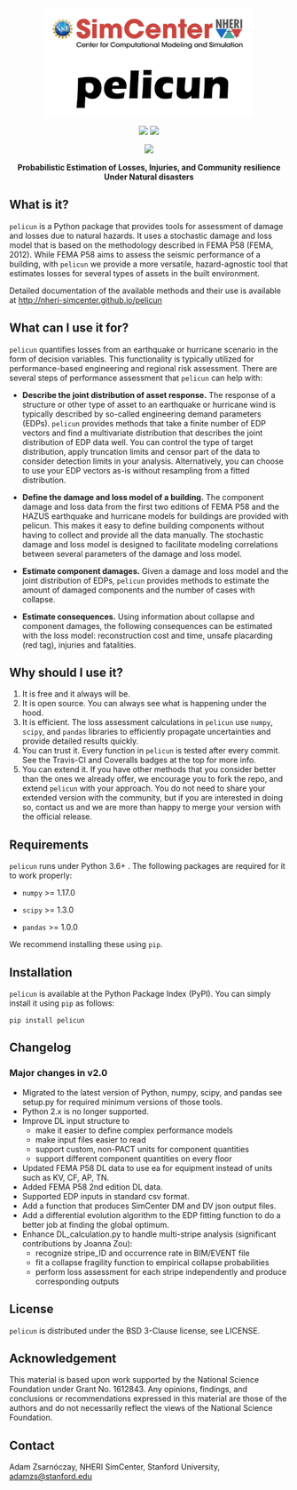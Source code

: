 <p align="center">
	<img src="https://raw.githubusercontent.com/zsarnoczay/pelicun/master/doc_src/common/figures/pelicun-Logo-white.png" 
		alt="pelicun" align="middle" height="200"/>
</p>

<p align="center">
	<a href="https://travis-ci.org/NHERI-SimCenter/pelicun", alt="TravisCI">
		<img src="https://travis-ci.org/NHERI-SimCenter/pelicun.svg?branch=master" /></a>
	<a href="https://coveralls.io/github/NHERI-SimCenter/pelicun?branch=master", alt="Coverage Status">
		<img src="https://coveralls.io/repos/github/NHERI-SimCenter/pelicun/badge.svg?branch=master" /></a>
</p>

<p align="center">
	<a href="https://doi.org/10.5281/zenodo.2558558", alt="DOI">
		<img src="https://zenodo.org/badge/DOI/10.5281/zenodo.2558558.svg" /></a>
</p>

<p align="center">
	<b>Probabilistic Estimation of Losses, Injuries, and Community resilience Under Natural disasters</b>
</p>

## What is it?

`pelicun` is a Python package that provides tools for assessment of damage and losses due to natural hazards. It uses a stochastic damage and loss model that is based on the methodology described in FEMA P58 (FEMA, 2012). While FEMA P58 aims to assess the seismic performance of a building, with `pelicun` we provide a more versatile, hazard-agnostic tool that estimates losses for several types of assets in the built environment.

Detailed documentation of the available methods and their use is available at http://nheri-simcenter.github.io/pelicun

## What can I use it for?

`pelicun` quantifies losses from an earthquake or hurricane scenario in the form of decision variables. This functionality is typically utilized for performance-based engineering and regional risk assessment. There are several steps of performance assessment that `pelicun` can help with:

- **Describe the joint distribution of asset response.** The response of a structure or other type of asset to an earthquake or hurricane wind is typically described by so-called engineering demand parameters (EDPs). `pelicun` provides methods that take a finite number of EDP vectors and find a multivariate distribution that describes the joint distribution of EDP data well. You can control the type of target distribution, apply truncation limits and censor part of the data to consider detection limits in your analysis. Alternatively, you can choose to use your EDP vectors as-is without resampling from a fitted distribution.

- **Define the damage and loss model of a building.** The component damage and loss data from the first two editions of FEMA P58 and the HAZUS earthquake and hurricane models for buildings are provided with pelicun. This makes it easy to define building components without having to collect and provide all the data manually. The stochastic damage and loss model is designed to facilitate modeling correlations between several parameters of the damage and loss model.

- **Estimate component damages.** Given a damage and loss model and the joint distribution of EDPs, `pelicun` provides methods to estimate the amount of damaged components and the number of cases with collapse.

- **Estimate consequences.** Using information about collapse and component damages, the following consequences can be estimated with the loss model: reconstruction cost and time, unsafe placarding (red tag), injuries and fatalities. 

## Why should I use it?

1. It is free and it always will be. 
2. It is open source. You can always see what is happening under the hood.
3. It is efficient. The loss assessment calculations in `pelicun` use `numpy`, `scipy`, and `pandas` libraries to efficiently propagate uncertainties and provide detailed results quickly.
4. You can trust it. Every function in `pelicun` is tested after every commit. See the Travis-CI and Coveralls badges at the top for more info. 
5. You can extend it. If you have other methods that you consider better than the ones we already offer, we encourage you to fork the repo, and extend `pelicun` with your approach. You do not need to share your extended version with the community, but if you are interested in doing so, contact us and we are more than happy to merge your version with the official release.

## Requirements

`pelicun` runs under Python 3.6+ . The following packages are required for it to work properly:

- `numpy` >= 1.17.0

- `scipy` >= 1.3.0

- `pandas` >= 1.0.0

We recommend installing these using `pip`.

## Installation

`pelicun` is available at the Python Package Index (PyPI). You can simply install it using `pip` as follows:

```
pip install pelicun
```

## Changelog

### Major changes in v2.0

* Migrated to the latest version of Python, numpy, scipy, and pandas see setup.py for required minimum versions of those tools.
* Python 2.x is no longer supported.
* Improve DL input structure to
    * make it easier to define complex performance models
    * make input files easier to read
    * support custom, non-PACT units for component quantities
    * support different component quantities on every floor
* Updated FEMA P58 DL data to use ea for equipment instead of units such as KV, CF, AP, TN.
* Added FEMA P58 2nd edition DL data.
* Supported EDP inputs in standard csv format.
* Add a function that produces SimCenter DM and DV json output files.
* Add a differential evolution algorithm to the EDP fitting function to do a better job at finding the global optimum.
* Enhance DL_calculation.py to handle multi-stripe analysis (significant contributions by Joanna Zou):
    * recognize stripe_ID and occurrence rate in BIM/EVENT file
    * fit a collapse fragility function to empirical collapse probabilities
    * perform loss assessment for each stripe independently and produce corresponding outputs

## License

`pelicun` is distributed under the BSD 3-Clause license, see LICENSE.

## Acknowledgement

This material is based upon work supported by the National Science Foundation under Grant No. 1612843. Any opinions, findings, and conclusions or recommendations expressed in this material are those of the authors and do not necessarily reflect the views of the National Science Foundation.

## Contact

Adam Zsarnóczay, NHERI SimCenter, Stanford University, adamzs@stanford.edu
